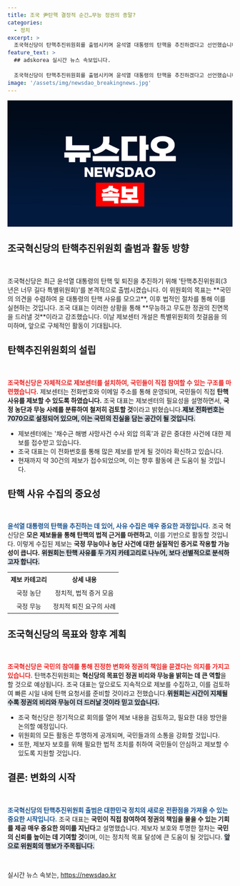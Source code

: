 ```yaml
---
title: 조국 尹탄핵 결정적 순간…무능 정권의 종말?
categories:
  - 정치
excerpt: >
  조국혁신당이 탄핵추진위원회를 출범시키며 윤석열 대통령의 탄핵을 추진하겠다고 선언했습니다. 제보센터를 열어 국민들의 증언을 모으고, 진실을 밝힐 첫걸음을 내딛었습니다!
feature_text: >
  ## adskorea 실시간 뉴스 속보입니다.

  조국혁신당이 탄핵추진위원회를 출범시키며 윤석열 대통령의 탄핵을 추진하겠다고 선언했습니다. 제보센터를 열어 국민들의 증언을 모으고, 진실을 밝힐 첫걸음을 내딛었습니다!
image: '/assets/img/newsdao_breakingnews.jpg'
---
```


<p><img src="/assets/img/newsdao_breakingnews.jpg" alt="adskorea 속보" /></p>

<h2 data-ke-size="size30">조국혁신당의 탄핵추진위원회 출범과 활동 방향</h2>

<p data-ke-size="size16">&nbsp;</p>

<p data-ke-size="size16">조국혁신당은 최근 윤석열 대통령의 탄핵 및 퇴진을 추진하기 위해 '탄핵추진위원회(3년은 너무 길다 특별위원회)'를 본격적으로 출범시켰습니다. 이 위원회의 목표는 **국민의 의견을 수렴하여 윤 대통령의 탄핵 사유를 모으고**, 이후 법적인 절차를 통해 이를 실현하는 것입니다. 조국 대표는 이러한 상황을 통해 **무능하고 무도한 정권의 진면목을 드러낼 것**이라고 강조했습니다. 이날 제보센터 개설은 특별위원회의 첫걸음을 의미하며, 앞으로 구체적인 활동이 기대됩니다.</p>

<h2 data-ke-size="size26">탄핵추진위원회의 설립</h2>

<p data-ke-size="size16">&nbsp;</p>

<p><b><span style="color: #ee2323;">조국혁신당은 자체적으로 제보센터를 설치하여, 국민들이 직접 참여할 수 있는 구조를 마련했습니다.</span></b> 제보센터는 전화번호와 이메일 주소를 통해 운영되며, 국민들이 직접 <strong>탄핵 사유를 제보할 수 있도록 하였습니다.</strong> 조국 대표는 제보센터의 필요성을 설명하면서, <strong>국정 농단과 무능 사례를 분류하여 철저히 검토할 것</strong>이라고 밝혔습니다.<b><span style="background-color: #21538527;">제보 전화번호는 7070으로 설정되어 있으며, 이는 국민의 진실을 담는 공간이 될 것입니다.</span></b></p>

<ul>
<li>제보센터에는 '채수근 해병 사망사건 수사 외압 의혹'과 같은 중대한 사건에 대한 제보를 접수받고 있습니다.</li>
<li>조국 대표는 이 전화번호를 통해 많은 제보를 받게 될 것이라 확신하고 있습니다.</li>
<li>현재까지 약 30건의 제보가 접수되었으며, 이는 향후 활동에 큰 도움이 될 것입니다.</li>
</ul>

<h2 data-ke-size="size26">탄핵 사유 수집의 중요성</h2>

<p data-ke-size="size16">&nbsp;</p>

<p><b><span style="color: #1a5490;">윤석열 대통령의 탄핵을 추진하는 데 있어, 사유 수집은 매우 중요한 과정입니다.</span></b> 조국 혁신당은 <strong>모은 제보들을 통해 탄핵의 법적 근거를 마련하고</strong>, 이를 기반으로 활동할 것입니다. 이렇게 수집된 제보는 <strong>국정 무능이나 농단 사건에 대한 실질적인 증거로 작용할 가능성이 큽니다.</strong> <b><span style="background-color: #21538527;">위원회는 탄핵 사유를 두 가지 카테고리로 나누어, 보다 선별적으로 분석하고자 합니다.</span></b></p>

<table style="width: 100%;">
<tr>
<td style="text-align: center; height: 25px;"><b>제보 카테고리</b></td>
<td style="text-align: center; height: 25px;"><b>상세 내용</b></td>
</tr>
<tr>
<td style="text-align: center; height: 25px;">국정 농단</td>
<td style="text-align: center; height: 25px;">정치적, 법적 증거 모음</td>
</tr>
<tr>
<td style="text-align: center; height: 25px;">국정 무능</td>
<td style="text-align: center; height: 25px;">정치적 퇴진 요구의 사례</td>
</tr>
</table>

<h2 data-ke-size="size26">조국혁신당의 목표와 향후 계획</h2>

<p data-ke-size="size16">&nbsp;</p>

<p><b><span style="color: #ee2323;">조국혁신당은 국민의 참여를 통해 진정한 변화와 정권의 책임을 묻겠다는 의지를 가지고 있습니다.</span></b> 탄핵추진위원회는 <strong>혁신당의 목표인 정권 비리와 무능을 밝히는 데 큰 역할</strong>을 할 것으로 예상됩니다. 조국 대표는 앞으로도 지속적으로 제보를 수집하고, 이를 검토하여 빠른 시일 내에 탄핵 요청서를 준비할 것이라고 전했습니다.<b><span style="background-color: #21538527;">위원회는 시간이 지체될수록 정권의 비리와 무능이 더 드러날 것이라 믿고 있습니다.</span></b></p>

<ul>
<li>조국 혁신당은 정기적으로 회의를 열어 제보 내용을 검토하고, 필요한 대응 방안을 논의할 예정입니다.</li>
<li>위원회의 모든 활동은 투명하게 공개되며, 국민들과의 소통을 강화할 것입니다.</li>
<li>또한, 제보자 보호를 위해 필요한 법적 조치를 취하여 국민들이 안심하고 제보할 수 있도록 지원할 것입니다.</li>
</ul>

<h2 data-ke-size="size26">결론: 변화의 시작</h2>

<p data-ke-size="size16">&nbsp;</p>

<p><b><span style="color: #1a5490;">조국혁신당의 탄핵추진위원회 출범은 대한민국 정치의 새로운 전환점을 가져올 수 있는 중요한 시작입니다.</span></b> 조국 대표는 <strong>국민이 직접 참여하여 정권의 책임을 물을 수 있는 기회를 제공 매우 중요한 의미를 지닌다</strong>고 설명했습니다. 제보자 보호와 투명한 절차는 <strong>국민의 신뢰를 높이는 데 기여할 것</strong>이며, 이는 정치적 목표 달성에 큰 도움이 될 것입니다. <b><span style="background-color: #21538527;">앞으로 위원회의 행보가 주목됩니다.</span></b> </p>

<p data-ke-size="size16">&nbsp;</p> 
실시간 뉴스 속보는, <a href="https://newsdao.kr" rel="dofollow">https://newsdao.kr</a>


